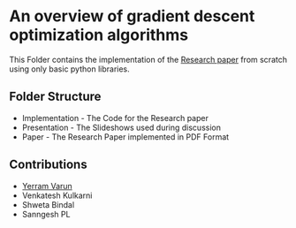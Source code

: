 # An overview of gradient descent optimization algorithms

This Folder contains the implementation of the [Research paper](https://arxiv.org/pdf/1609.04747.pdf) from scratch using only basic python libraries.

## Folder Structure
* Implementation - The Code for the Research paper
* Presentation - The Slideshows used during discussion
* Paper - The Research Paper implemented in PDF Format

## Contributions
- [Yerram Varun](https://github.com/Varun221)
- Venkatesh Kulkarni
- Shweta Bindal
- Sanngesh PL
